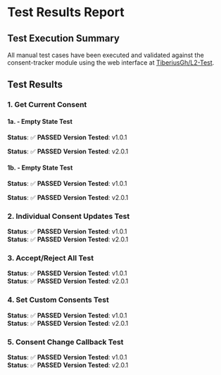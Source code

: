 # Test Results Report

## Test Execution Summary

All manual test cases have been executed and validated against the consent-tracker module using the web interface at [TiberiusGh/L2-Test](https://github.com/TiberiusGh/L2-Test).

## Test Results

### 1. Get Current Consent

#### 1a. - Empty State Test

**Status**: ✅ **PASSED** **Version Tested**: v1.0.1

**Status**: ✅ **PASSED** **Version Tested**: v2.0.1

#### 1b. - Empty State Test

**Status**: ✅ **PASSED** **Version Tested**: v1.0.1

**Status**: ✅ **PASSED** **Version Tested**: v2.0.1

### 2. Individual Consent Updates Test

**Status**: ✅ **PASSED** **Version Tested**: v1.0.1  
**Status**: ✅ **PASSED** **Version Tested**: v2.0.1

### 3. Accept/Reject All Test

**Status**: ✅ **PASSED** **Version Tested**: v1.0.1  
**Status**: ✅ **PASSED** **Version Tested**: v2.0.1

### 4. Set Custom Consents Test

**Status**: ✅ **PASSED** **Version Tested**: v1.0.1  
**Status**: ✅ **PASSED** **Version Tested**: v2.0.1

### 5. Consent Change Callback Test

**Status**: ✅ **PASSED** **Version Tested**: v1.0.1  
**Status**: ✅ **PASSED** **Version Tested**: v2.0.1
